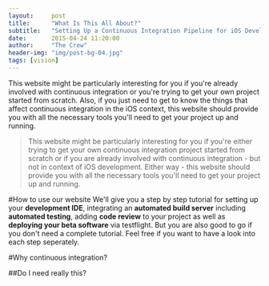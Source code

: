 ```yaml
---
layout:     post
title:      "What Is This All About?"
subtitle:   "Setting Up a Continuous Integration Pipeline for iOS Development"
date:       2015-04-24 11:20:00
author:     "The Crew"
header-img: "img/post-bg-04.jpg"
tags: [vision]
---
```


This website might be particularly interesting for you if you're already involved with continuous integration or you're trying to get your own project started from scratch. Also, if you just need to get to know the things that affect continuous integration in the iOS context, this website should provide you with all the necessary tools you'll need to get your project up and running.

>This website might be particularly interesting for you if you're either trying to get your own continuous integration project started from scratch or if you are already involved with continuous integration - but not in context of iOS development. Either way - this website should provide you with all the necessary tools you'll need to get your project up and running.

#How to use our website
We'll give you a step by step tutorial for setting up your **development IDE**, integrating an **automated build server** including **automated testing**, adding **code review** to your project as well as **deploying your beta software** via testflight. But you are also good to go if you don't need a complete tutorial. Feel free if you want to have a look into each step seperately.

#Why continuous integration?

##Do I need really this?





